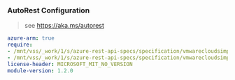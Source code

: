 ### AutoRest Configuration

> see https://aka.ms/autorest

``` yaml
azure-arm: true
require:
- /mnt/vss/_work/1/s/azure-rest-api-specs/specification/vmwarecloudsimple/resource-manager/readme.md
- /mnt/vss/_work/1/s/azure-rest-api-specs/specification/vmwarecloudsimple/resource-manager/readme.go.md
license-header: MICROSOFT_MIT_NO_VERSION
module-version: 1.2.0

```